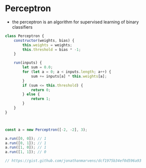 
# Perceptron

* the perceptron is an algorithm for supervised learning of binary classifiers 

```js
class Perceptron {
    constructor(weights, bias) {
        this.weights = weights;
        this.threshold = bias * -1;
    }

    run(inputs) {
        let sum = 0.0;
        for (let a = 0; a < inputs.length; a++) {
            sum += inputs[a] * this.weights[a];
        }
        if (sum <= this.threshold) {
            return 0;
        } else {
            return 1;
        }
    }
}



const a = new Perceptron([-2, -2], 3);

a.run([0, 0]); // 1
a.run([0, 1]); // 1
a.run([1, 0]); // 1
a.run([1, 1]); // 0

// https://gist.github.com/jonathanmarvens/dcf1975b34ef0d596a93
```

